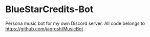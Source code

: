 # BlueStarCredits-Bot
Persona music bot for my own Discord server. All code belongs to https://github.com/jagrosh/MusicBot .
